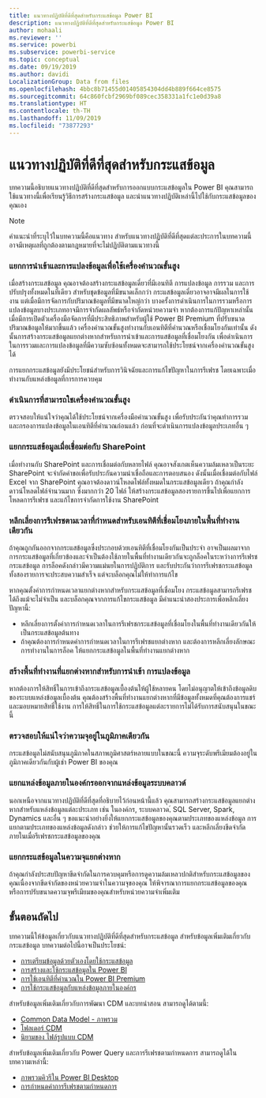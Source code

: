 ```yaml
---
title: แนวทางปฏิบัติที่ดีที่สุดสำหรับกระแสข้อมูล Power BI
description: แนวทางปฏิบัติที่ดีที่สุดสำหรับกระแสข้อมูล Power BI
author: mohaali
ms.reviewer: ''
ms.service: powerbi
ms.subservice: powerbi-service
ms.topic: conceptual
ms.date: 09/19/2019
ms.author: davidi
LocalizationGroup: Data from files
ms.openlocfilehash: 4bbc8b71455d01405854304dd4b889f664ce8575
ms.sourcegitcommit: 64c860fcbf2969bf089cec358331a1fc1e0d39a8
ms.translationtype: HT
ms.contentlocale: th-TH
ms.lasthandoff: 11/09/2019
ms.locfileid: "73877293"
---
```

# <a name="dataflows-best-practice"></a>แนวทางปฏิบัติที่ดีที่สุดสำหรับกระแสข้อมูล

บทความนี้อธิบายแนวทางปฏิบัติที่ดีที่สุดสำหรับการออกแบบกระแสข้อมูลใน Power BI คุณสามารถใช้แนวทางนี้เพื่อเรียนรู้วิธีการสร้างกระแสข้อมูล และนำแนวทางปฏิบัติเหล่านี้ไปใช้กับกระแสข้อมูลของคุณเอง

> [!NOTE]
> คำแนะนำที่ระบุไว้ในบทความนี้คือแนวทาง สำหรับแนวทางปฏิบัติที่ดีที่สุดแต่ละประการในบทความนี้ อาจมีเหตุผลที่ถูกต้องตามกฎหมายที่จะไม่ปฏิบัติตามแนวทางนี้ 
> 
> 

### <a name="split-ingestion-and-transformation-to-use-the-enhanced-compute-engine"></a>แยกการนำเข้าและการแปลงข้อมูลเพื่อใช้เครื่องคำนวณขั้นสูง

เมื่อสร้างกระแสข้อมูล คุณอาจต้องสร้างกระแสข้อมูลเดี่ยวที่มีเอนทิตี การแปลงข้อมูล การรวม และการปรับปรุงทั้งหมดในที่เดียว สำหรับชุดข้อมูลที่มีขนาดเล็กกว่า กระแสข้อมูลเดี่ยวอาจอาจมีผลในการใช้งาน แต่เมื่อมีการจัดการกับปริมาณข้อมูลที่มีขนาดใหญ่กว่า บางครั้งการดำเนินการในการรวมหรือการแปลงข้อมูลบางประเภทอาจมีการจำกัดผลลัพธ์หรือจำกัดหน่วยความจำ หากต้องการแก้ปัญหาเหล่านั้น เมื่อมีการเปิดตัวเครื่องมือจัดการที่มีประสิทธิภาพสำหรับผู้ใช้ Power BI Premium ที่ปรับขนาดปริมาณข้อมูลให้มากขึ้นแล้ว เครื่องคำนวณขั้นสูงทำงานกับเอนทิตีที่คำนวณหรือเชื่อมโยงกันเท่านั้น ดังนั้นการสร้างกระแสข้อมูลแยกต่างหากสำหรับการนำเข้าและการแสข้อมูลที่เชื่อมโยงกัน เพื่อดำเนินการในการรวมและการแปลงข้อมูลที่มีความซับซ้อนทั้งหมดจะสามารถใช้ประโยชน์จากเครื่องคำนวณขั้นสูงได้

การแยกกระแสข้อมูลยังมีประโยชน์สำหรับการวินิจฉัยและการแก้ไขปัญหาในการรีเฟรช โดยเฉพาะเมื่อทำงานกับแหล่งข้อมูลที่การการควบคุม

### <a name="perform-actions-that-can-use-the-enhanced-compute-engine"></a>ดำเนินการที่สามารถใชเครื่องคำนวณขั้นสูง

ตรวจสอบให้แน่ใจว่าคุณได้ใช้ประโยชน์จากเครื่องมือคำนวณขั้นสูง เพื่อรับประกันว่าคุณทำการรวมและกรองการแปลงข้อมูลในเอนทิตีที่คำนวณก่อนแล้ว ก่อนที่จะดำเนินการแปลงข้อมูลประเภทอื่น ๆ

### <a name="split-dataflows-when-connecting-to-sharepoint"></a>แยกกระแสข้อมูลเมื่อเชื่อมต่อกับ SharePoint

เมื่อทำงานกับ SharePoint และการเชื่อมต่อกับหลายไฟล์ คุณอาจสังเกตเห็นความล้มเหลวเป็นระยะ SharePoint จะจำกัดคำขอเพื่อรับประกันความน่าเชื่อถือและการตอบสนอง ดังนั้นเมื่อเชื่อมต่อกับไฟล์ Excel จาก SharePoint คุณอาจต้องดาวน์โหลดไฟล์ทั้งหมดในกระแสข้อมูลเดียว ถ้าคุณกำลังดาวน์โหลดไฟล์จำนวนมาก ซึ่งมากกว่า 20 ไฟล์ ให้สร้างกระแสข้อมูลสองรายการขึ้นไปเพื่อแยกการโหลดการรีเฟรช และแก้ไขการจำกัดการใช้งาน SharePoint

### <a name="avoid-scheduling-refresh-for-linked-entities-inside-the-same-workspace"></a>หลีกเลี่ยงการรีเฟรชตามเวลาที่กำหนดสำหรับเอนทิตีที่เชื่อมโยงภายในพื้นที่ทำงานเดียวกัน

ถ้าคุณถูกกันออกจากกระแสข้อมูลซึ่งประกอบด้วยเอนทิตีที่เชื่อมโยงกันเป็นประจำ อาจเป็นผลมาจากการกระแสข้อมูลที่เกี่ยวข้องและจำเป็นต้องใช้ภายในพื้นที่ทำงานเดียวกันจะถูกล็อคในระหว่างการรีเฟรชกระแสข้อมูล การล็อคดังกล่าวมีความแม่นยในการปฏิบัติการ และรับประกันว่าการรีเฟรชกระแสข้อมูลทั้งสองรายการจะประสบความสำเร็จ แต่จะบล็อกคุณไม่ให้ทำการแก้ไข 

หากคุณตั้งค่าการกำหนดเวลาแยกต่างหากสำหรับกระแสข้อมูลที่เชื่อมโยง กระแสข้อมูลสามารถรีเฟรชได้ถึงแม้จะไม่จำเป็น และบล็อกคุณจากการแก้ไขกระแสข้อมูล มีคำแนะนำสองประการเพื่อหลีกเลี่ยงปัญหานี้: 

* หลีกเลี่ยงการตั้งค่าการกำหนดเวลาในการรีเฟรชกระแสข้อมูลที่เชื่อมโยงในพื้นที่ทำงานเดียวกันให้เป็นกระแสข้อมูลต้นทาง
* ถ้าคุณต้องการกำหนดค่าการกำหนดเวลาในการรีเฟรชแยกต่างหาก และต้องการหลีกเลี่ยงลักษณะการทำงานในการล็อค ให้แยกกระแสข้อมูลในพื้นที่ทำงานแยกต่างหาก

### <a name="create-a-separate-workspace-for-ingestion-transformation"></a>สร้างพื้นที่ทำงานที่แยกต่างหากสำหรับการนำเข้า การแปลงข้อมูล

หากต้องการให้สิทธิ์ในการเข้าถึงกระแสข้อมูลเบื้องต้นให้ผู้ใช้หลายคน โดยไม่อนุญาตให้เข้าถึงข้อมูลดิบของระบบแหล่งข้อมูลเบื้องต้น คุณต้องสร้างพื้นที่ทำงานแยกต่างหากที่มีข้อมูลทั้งหมดที่คุณต้องการแชร์ และมอบหมายสิทธิ์ใช้งาน การให้สิทธิ์ในการใช้กระแสข้อมูลแต่ละรายการไม่ได้รับการสนับสนุนในขณะนี้

### <a name="ensure-capacity-is-in-the-same-region"></a>ตรวจสอบให้แน่ใจว่าความจุอยู่ในภูมิภาคเดียวกัน

กระแสข้อมูลไม่สนับสนุนภูมิภาคในสภาพภูมิศาสตร์หลายแบบในขณะนี้ ความจุระดับพรีเมียมต้องอยู่ในภูมิภาคเดียวกันกับผู้เช่า Power BI ของคุณ

### <a name="separate-on-premises-sources-from-cloud-sources"></a>แยกแหล่งข้อมูลภายในองค์กรออกจากแหล่งข้อมูลระบบคลาวด์

นอกเหนือจากแนวทางปฏิบัติที่ดีที่สุดที่อธิบายไว้ก่อนหน้านี้แล้ว คุณสามารถสร้างกระแสข้อมูลแยกต่างหากสำหรับแหล่งข้อมูลแต่ละประเภท เช่น ในองค์กร, ระบบคลาวด,์ SQL Server, Spark, Dynamics และอื่น ๆ ขอแนะนำอย่างยิ่งให้แยกกระแสข้อมูลของคุณตามประเภทของแหล่งข้อมูล การแยกตามประเภทของแหล่งข้อมูลดังกล่าว ช่วยให้การแก้ไขปัญหานั้นรวดเร็ว และหลีกเลี่ยงขีดจำกัดภายในเมื่อรีเฟรชกระแสข้อมูลของคุณ

### <a name="separate-dataflows-into-a-separate-capacity"></a>แยกกระแสข้อมูลในความจุแยกต่างหาก

ถ้าคุณกำลังประสบปัญหาขีดจำกัดในการควบคุมหรือการดูความล้มเหลวปกติสำหรับกระแสข้อมูลของคุณเนื่องจากขีดจำกัดของหน่วยความจำในความจุของคุณ ให้พิจารณาการแยกกระแสข้อมูลของคุณ หรือการปรับขนาดความจุพรีเมียมของคุณสำหรับหน่วยความจำเพิ่มเติม

## <a name="next-steps"></a>ขั้นตอนถัดไป

บทความนี้ให้ข้อมูลเกี่ยวกับแนวทางปฏิบัติที่ดีที่สุดสำหรับกระแสข้อมูล สำหรับข้อมูลเพิ่มเติมเกี่ยวกับกระแสข้อมูล บทความต่อไปนี้อาจเป็นประโยชน์:

* [การเตรียมข้อมูลด้วยตัวเองโดยใช้กระแสข้อมูล](service-dataflows-overview.md)
* [การสร้างและใช้กระแสข้อมูลใน Power BI](service-dataflows-create-use.md)
* [การใช้เอนทิตีที่คำนวณใน Power BI Premium](service-dataflows-computed-entities-premium.md)
* [การใช้กระแสข้อมูลกับแหล่งข้อมูลภายในองค์กร](service-dataflows-on-premises-gateways.md)

สำหรับข้อมูลเพิ่มเติมเกี่ยวกับการพัฒนา CDM และบทนำสอน สามารถดูได้ตามนี้:
* [Common Data Model - ภาพรวม](https://docs.microsoft.com/powerapps/common-data-model/overview)
* [โฟลเดอร์ CDM ](https://go.microsoft.com/fwlink/?linkid=2045304)
* [นิยามของ ไฟล์รูปแบบ CDM](https://go.microsoft.com/fwlink/?linkid=2045521)


สำหรับข้อมูลเพิ่มเติมเกี่ยวกับ Power Query และการรีเฟรชตามกำหนดการ สามารถดูได้ในบทความเหล่านี้:
* [ภาพรวมคิวรีใน Power BI Desktop](desktop-query-overview.md)
* [การกำหนดค่าการรีเฟรชตามกำหนดการ](refresh-scheduled-refresh.md)
